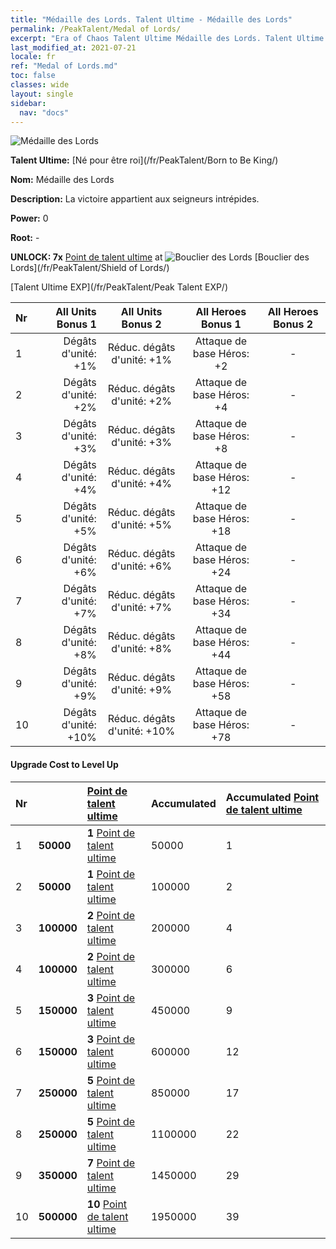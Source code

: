 ```yaml
---
title: "Médaille des Lords. Talent Ultime - Médaille des Lords"
permalink: /PeakTalent/Medal of Lords/
excerpt: "Era of Chaos Talent Ultime Médaille des Lords. Talent Ultime Médaille des Lords. Médaille des Lords"
last_modified_at: 2021-07-21
locale: fr
ref: "Medal of Lords.md"
toc: false
classes: wide
layout: single
sidebar:
  nav: "docs"
---
```


  ![Médaille des Lords](/images/pt/talent_4303.png)

  **Talent Ultime:** [Né pour être roi](/fr/PeakTalent/Born to Be King/)

  **Nom:** Médaille des Lords

  **Description:** La victoire appartient aux seigneurs intrépides.

  **Power:** 0

  **Root:** -

  **UNLOCK: 7x** [Point de talent ultime](/ItemsFR/con_934/) at ![Bouclier des Lords](/images/pt/talent_4302.png) [Bouclier des Lords](/fr/PeakTalent/Shield of Lords/)

  [Talent Ultime EXP](/fr/PeakTalent/Peak Talent EXP/)

  | Nr | All Units Bonus 1 | All Units Bonus 2 | All Heroes Bonus 1 | All Heroes Bonus 2 |
  |:---|--------------:|:-------------:|:-------------:|:-------------:|
  | 1 | Dégâts d'unité: +1% | Réduc. dégâts d'unité: +1% | Attaque de base Héros: +2 | - |
  | 2 | Dégâts d'unité: +2% | Réduc. dégâts d'unité: +2% | Attaque de base Héros: +4 | - |
  | 3 | Dégâts d'unité: +3% | Réduc. dégâts d'unité: +3% | Attaque de base Héros: +8 | - |
  | 4 | Dégâts d'unité: +4% | Réduc. dégâts d'unité: +4% | Attaque de base Héros: +12 | - |
  | 5 | Dégâts d'unité: +5% | Réduc. dégâts d'unité: +5% | Attaque de base Héros: +18 | - |
  | 6 | Dégâts d'unité: +6% | Réduc. dégâts d'unité: +6% | Attaque de base Héros: +24 | - |
  | 7 | Dégâts d'unité: +7% | Réduc. dégâts d'unité: +7% | Attaque de base Héros: +34 | - |
  | 8 | Dégâts d'unité: +8% | Réduc. dégâts d'unité: +8% | Attaque de base Héros: +44 | - |
  | 9 | Dégâts d'unité: +9% | Réduc. dégâts d'unité: +9% | Attaque de base Héros: +58 | - |
  | 10 | Dégâts d'unité: +10% | Réduc. dégâts d'unité: +10% | Attaque de base Héros: +78 | - |


#### Upgrade Cost to Level Up

  | Nr | <i class="fas fa-coins"/> | [Point de talent ultime](/ItemsFR/con_934/) | Accumulated <i class="fas fa-coins"/> | Accumulated [Point de talent ultime](/ItemsFR/con_934/) |
  |:---|:--------------|:-------------|:-------------|:-------------|
  | 1 | **50000** | **1** [Point de talent ultime](/ItemsFR/con_934/) | 50000 | 1 |
  | 2 | **50000** | **1** [Point de talent ultime](/ItemsFR/con_934/) | 100000 | 2 |
  | 3 | **100000** | **2** [Point de talent ultime](/ItemsFR/con_934/) | 200000 | 4 |
  | 4 | **100000** | **2** [Point de talent ultime](/ItemsFR/con_934/) | 300000 | 6 |
  | 5 | **150000** | **3** [Point de talent ultime](/ItemsFR/con_934/) | 450000 | 9 |
  | 6 | **150000** | **3** [Point de talent ultime](/ItemsFR/con_934/) | 600000 | 12 |
  | 7 | **250000** | **5** [Point de talent ultime](/ItemsFR/con_934/) | 850000 | 17 |
  | 8 | **250000** | **5** [Point de talent ultime](/ItemsFR/con_934/) | 1100000 | 22 |
  | 9 | **350000** | **7** [Point de talent ultime](/ItemsFR/con_934/) | 1450000 | 29 |
  | 10 | **500000** | **10** [Point de talent ultime](/ItemsFR/con_934/) | 1950000 | 39 |
